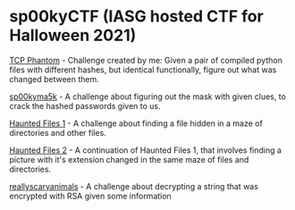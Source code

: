 # sp00kyCTF (IASG hosted CTF for Halloween 2021)

[TCP Phantom](TCPPhantom/) - Challenge created by me: Given a pair of compiled python files with different hashes, but identical functionally, figure out what was changed between them.

[sp00kyma5k](sp00kyma5k/) - A challenge about figuring out the mask with given clues, to crack the hashed passwords given to us.

[Haunted Files 1](HauntedFiles1/index.md) - A challenge about finding a file hidden in a maze of directories and other files.

[Haunted Files 2](HauntedFiles2/index.md) - A continuation of Haunted Files 1, that involves finding a picture with it's extension changed in the same maze of files and directories.

[reallyscaryanimals](reallyscaryanimals/index.md) - A challenge about decrypting a string that was encrypted with RSA given some information
